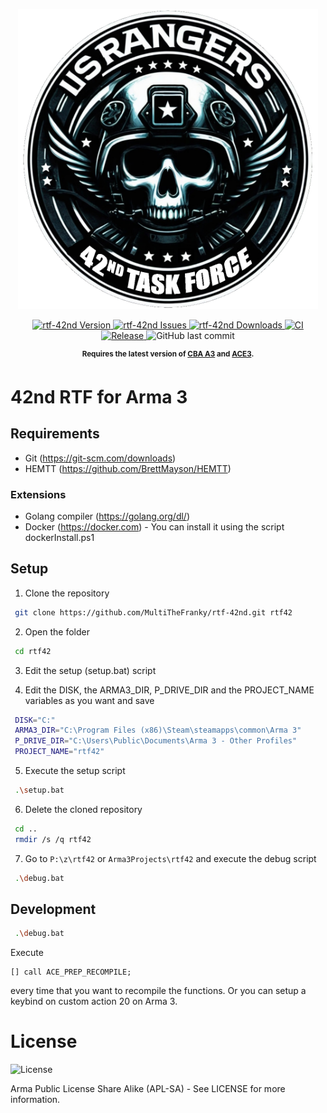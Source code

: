 <p align="center">
    <img src="./extras/logo_rtf42_ca.png" width="480">
</p>

<p align="center">
    <a href="https://github.com/MultiTheFranky/rtf-42nd/releases/latest">
        <img src="https://img.shields.io/badge/Version-0.1.0-blue.svg?style=flat-square" alt="rtf-42nd Version">
    </a>
    <a href="https://github.com/MultiTheFranky/rtf-42nd/issues">
        <img src="https://img.shields.io/github/issues-raw/MultiTheFranky/rtf-42nd.svg?style=flat-square&label=Issues" alt="rtf-42nd Issues">
    </a>
    <a href="https://github.com/MultiTheFranky/rtf-42nd/releases">
        <img src="https://img.shields.io/github/downloads/MultiTheFranky/rtf-42nd/total.svg?style=flat-square&label=Downloads" alt="rtf-42nd Downloads">
    </a>
    <a href="https://github.com/MultiTheFranky/rtf-42nd/actions/workflows/ci.yml">
        <img src="https://github.com/MultiTheFranky/rtf-42nd/actions/workflows/ci.yml/badge.svg" alt="CI">
    </a>
    <a href="https://github.com/MultiTheFranky/rtf-42nd/actions/workflows/release.yml">
        <img src="https://github.com/MultiTheFranky/rtf-42nd/actions/workflows/release.yml/badge.svg" alt="Release">
    </a>
    <img alt="GitHub last commit" src="https://img.shields.io/github/last-commit/MultiTheFranky/rtf-42nd">
</p>

<p align="center">
    <sup><strong>Requires the latest version of <a href="https://github.com/CBATeam/CBA_A3/releases">CBA A3</a> and <a href="https://github.com/acemod/ACE3/releases">ACE3</a>.<br/></strong></sup>
</p>

# 42nd RTF for Arma 3

## Requirements

-   Git (https://git-scm.com/downloads)
-   HEMTT (https://github.com/BrettMayson/HEMTT)

### Extensions

-   Golang compiler (https://golang.org/dl/)
-   Docker (https://docker.com) - You can install it using the script dockerInstall.ps1

## Setup

1. Clone the repository

```bash
 git clone https://github.com/MultiTheFranky/rtf-42nd.git rtf42
```

2. Open the folder

```bash
 cd rtf42
```

3. Edit the setup (setup.bat) script

4. Edit the DISK, the ARMA3_DIR, P_DRIVE_DIR and the PROJECT_NAME variables as you want and save

```bash
 DISK="C:"
 ARMA3_DIR="C:\Program Files (x86)\Steam\steamapps\common\Arma 3"
 P_DRIVE_DIR="C:\Users\Public\Documents\Arma 3 - Other Profiles"
 PROJECT_NAME="rtf42"
```

5. Execute the setup script

```bash
 .\setup.bat
```

6. Delete the cloned repository

```bash
 cd ..
 rmdir /s /q rtf42
```

7. Go to `P:\z\rtf42` or `Arma3Projects\rtf42` and execute the debug script

```bash
 .\debug.bat
```

## Development

```bash
 .\debug.bat
```

Execute

```sqf
[] call ACE_PREP_RECOMPILE;
```

every time that you want to recompile the functions.
Or you can setup a keybind on custom action 20 on Arma 3.

# License
![License](https://community.bistudio.com/wikidata/images/2/2e/Licence_APL-SA.png)

Arma Public License Share Alike (APL-SA) - See LICENSE for more information.
